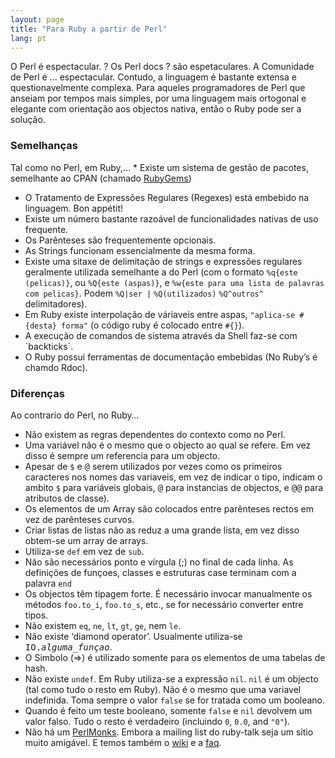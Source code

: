 ```yaml
---
layout: page
title: "Para Ruby a partir de Perl"
lang: pt
---
```


O Perl é espectacular. ? Os Perl docs ? são espetaculares. A Comunidade
de Perl é ... espectacular. Contudo, a linguagem é bastante extensa e
questionavelmente complexa. Para aqueles programadores de Perl que
anseiam por tempos mais simples, por uma linguagem mais ortogonal e
elegante com orientação aos objectos nativa, então o Ruby pode ser a
solução.

### Semelhanças

 Tal como no Perl, em Ruby,... * Existe um sistema de gestão de pacotes, semelhante ao CPAN (chamado
  [RubyGems][1])
* O Tratamento de Expressões Regulares (Regexes) está embebido na
  linguagem. Bon appétit!
* Existe um número bastante razoável de funcionalidades nativas de uso
  frequente.
* Os Parênteses são frequentemente opcionais.
* As Strings funcionam essencialmente da mesma forma.
* Existe uma sitaxe de delimitação de strings e expressões regulares
  geralmente utilizada semelhante a do Perl (com o formato `%q{este
  (pelicas)}`, ou `%Q{este (aspas)}`, e `%w{este para uma lista de
  palavras com pelicas}`. Podem `%Q|ser |` `%Q(utilizados)` `%Q^outros^`
  delimitadores).
* Em Ruby existe interpolação de váriaveis entre aspas, `"aplica-se
  #{desta} forma"` (o código ruby é colocado entre `#{}`).
* A execução de comandos de sistema através da Shell faz-se com
  \`backticks\`.
* O Ruby possui ferramentas de documentação embebidas (No Ruby’s é
  chamdo Rdoc).

### Diferenças

Ao contrario do Perl, no Ruby…

* Não existem as regras dependentes do contexto como no Perl.
* Uma variável não é o mesmo que o objecto ao qual se refere. Em vez
  disso é sempre um referencia para um objecto.
* Apesar de `$` e <tt>@</tt> serem utilizados por vezes como os
  primeiros caracteres nos nomes das variaveis, em vez de indicar o
  tipo, indicam o ambito `$` para variáveis globais, <tt>@</tt> para
  instancias de objectos, e <tt>@@</tt> para atributos de classe).
* Os elementos de um Array são colocados entre parênteses rectos em vez
  de parênteses curvos.
* Criar listas de listas não as reduz a uma grande lista, em vez disso
  obtem-se um array de arrays.
* Utiliza-se `def` em vez de `sub`.
* Não são necessários ponto e vírgula (;) no final de cada linha. As
  definições de funçoes, classes e estruturas case terminam com a
  palavra `end`
* Os objectos têm tipagem forte. É necessário invocar manualmente os
  métodos `foo.to_i`, `foo.to_s`, etc., se for necessário converter
  entre tipos.
* Não existem `eq`, `ne`, `lt`, `gt`, `ge`, nem `le`.
* Não existe ‘diamond operator’. Usualmente utiliza-se
  <tt>IO.*alguma\_funçao*</tt>.
* O Simbolo (=&gt;) é utilizado somente para os elementos de uma tabelas
  de hash.
* Não existe `undef`. Em Ruby utiliza-se a expressão `nil`. `nil` é um
  objecto (tal como tudo o resto em Ruby). Não é o mesmo que uma
  variavel indefinida. Toma sempre o valor `false` se for tratada como
  um booleano.
* Quando é feito um teste booleano, somente `false` e `nil` devolvem um
  valor falso. Tudo o resto é verdadeiro (incluindo `0`, `0.0`, and
  `"0"`).
* Não há um [PerlMonks][2]. Embora a mailing list do ruby-talk seja um
  sitio muito amigável. E temos também o [wiki][3] e a [faq][4].



[1]: http://docs.rubygems.org/
[2]: http://www.perlmonks.org/
[3]: http://wiki.rubygarden.org/Ruby
[4]: http://www.rubygarden.org/faq/dispatch.cgi?controller=main&amp;action=index
